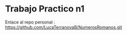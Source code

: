 # Trabajo Practico n1

Enlace al repo personal : https://github.com/LucaTerranovaB/NumerosRomanos.git

